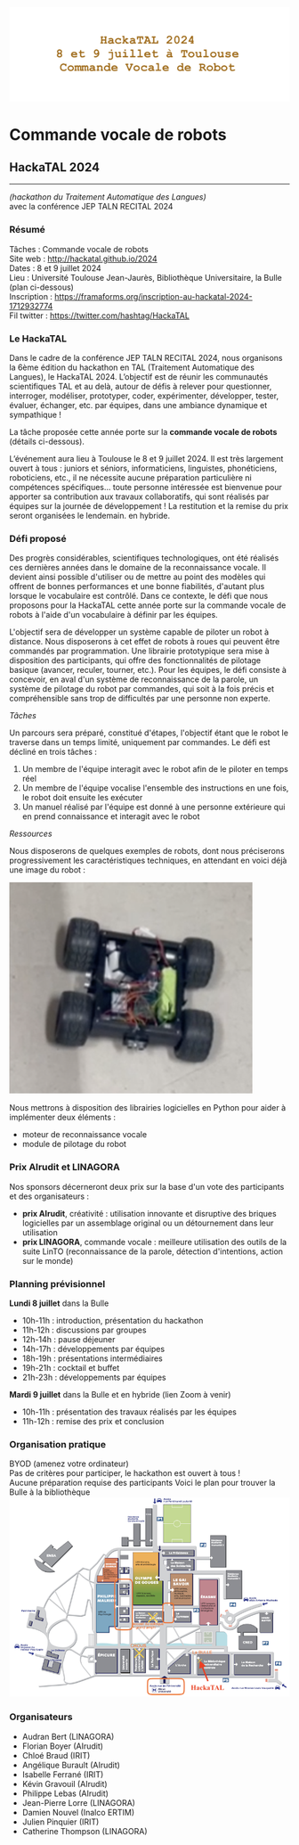 ![HackaTAL 2024](https://raw.githubusercontent.com/HackaTAL/2024/gh-pages/HackaTAL_2024.png)

# Commande vocale de robots

## HackaTAL 2024
---------------
*(hackathon du Traitement Automatique des Langues)*  
avec la conférence JEP TALN RECITAL 2024

### Résumé

Tâches : Commande vocale de robots  
Site web : http://hackatal.github.io/2024  
Dates : 8 et 9 juillet 2024  
Lieu : Université Toulouse Jean-Jaurès, Bibliothèque Universitaire, la Bulle (plan ci-dessous)  
Inscription : https://framaforms.org/inscription-au-hackatal-2024-1712932774  
Fil twitter : https://twitter.com/hashtag/HackaTAL  

### Le HackaTAL

Dans le cadre de la conférence JEP TALN RECITAL 2024, nous organisons la 6ème édition du hackathon en TAL (Traitement Automatique des Langues), le HackaTAL 2024. L’objectif est de réunir les communautés scientifiques TAL et au delà, autour de défis à relever pour questionner, interroger, modéliser, prototyper, coder, expérimenter, développer, tester, évaluer, échanger, etc. par équipes, dans une ambiance dynamique et sympathique !

La tâche proposée cette année porte sur la **commande vocale de robots** (détails ci-dessous).

L’événement aura lieu à Toulouse le 8 et 9 juillet 2024. Il est très largement ouvert à tous : juniors et séniors, informaticiens, linguistes, phonéticiens, roboticiens, etc., il ne nécessite aucune préparation particulière ni compétences spécifiques... toute personne intéressée est bienvenue  pour apporter sa contribution aux travaux collaboratifs, qui sont réalisés par équipes sur la journée de développement ! La restitution et la remise du prix seront organisées le lendemain. en hybride.

### Défi proposé

Des progrès considérables, scientifiques technologiques, ont été réalisés ces dernières années dans le domaine de la reconnaissance vocale. Il devient ainsi possible d'utiliser ou de mettre au point des modèles qui offrent de bonnes performances et une bonne fiabilités, d'autant plus lorsque le vocabulaire est contrôlé. Dans ce contexte, le défi que nous proposons pour la HackaTAL cette année porte sur la commande vocale de robots à l'aide d'un vocabulaire à définir par les équipes.

L'objectif sera de développer un système capable de piloter un robot à distance. Nous disposerons à cet effet de robots à roues qui peuvent être commandés par programmation. Une librairie prototypique sera mise à disposition des participants, qui offre des fonctionnalités de pilotage basique (avancer, reculer, tourner, etc.). Pour les équipes, le défi consiste à concevoir, en aval d'un système de reconnaissance de la parole, un système de pilotage du robot par commandes, qui soit à la fois précis et compréhensible sans trop de difficultés par une personne non experte.

*Tâches*

Un parcours sera préparé, constitué d'étapes, l'objectif étant que le robot le traverse dans un temps limité, uniquement par commandes. Le défi est décliné en trois tâches :

1. Un membre de l'équipe interagit avec le robot afin de le piloter en temps réel
1. Un membre de l'équipe vocalise l'ensemble des instructions en une fois, le robot doit ensuite les exécuter
1. Un manuel réalisé par l'équipe est donné à une personne extérieure qui en prend connaissance et interagit avec le robot

*Ressources*

Nous disposerons de quelques exemples de robots, dont nous préciserons progressivement les caractéristiques techniques, en attendant en voici déjà une image du robot :

![Image du robot](https://raw.githubusercontent.com/HackaTAL/2024/gh-pages/robot.png)

Nous mettrons à disposition des librairies logicielles en Python pour aider à implémenter deux éléments :

- moteur de reconnaissance vocale
- module de pilotage du robot

### Prix AIrudit et LINAGORA

Nos sponsors décerneront deux prix sur la base d'un vote des participants et des organisateurs :

- **prix AIrudit**, créativité : utilisation innovante et disruptive des briques logicielles par un assemblage original ou un détournement dans leur utilisation
- **prix LINAGORA**, commande vocale : meilleure utilisation des outils de la suite LinTO (reconnaissance de la parole, détection d'intentions, action sur le monde)

### Planning prévisionnel

**Lundi 8 juillet** dans la Bulle

- 10h-11h : introduction, présentation du hackathon
- 11h-12h : discussions par groupes
- 12h-14h : pause déjeuner
- 14h-17h : développements par équipes
- 18h-19h : présentations intermédiaires
- 19h-21h : cocktail et buffet
- 21h-23h : développements par équipes

**Mardi 9 juillet** dans la Bulle et en hybride (lien Zoom à venir)

- 10h-11h : présentation des travaux réalisés par les équipes
- 11h-12h : remise des prix et conclusion

### Organisation pratique

BYOD (amenez votre ordinateur)  
Pas de critères pour participer, le hackathon est ouvert à tous !  
Aucune préparation requise des participants 
Voici le plan pour trouver la Bulle  à la bibliothèque  
![Plan du Mirail](https://raw.githubusercontent.com/HackaTAL/2024/gh-pages/Plan_Mirail.png)

### Organisateurs

- Audran Bert (LINAGORA)
- Florian Boyer (AIrudit)
- Chloé Braud (IRIT)
- Angélique Burault (AIrudit)
- Isabelle Ferrané (IRIT)
- Kévin Gravouil (AIrudit)
- Philippe Lebas (AIrudit)
- Jean-Pierre Lorre (LINAGORA)
- Damien Nouvel (Inalco ERTIM)
- Julien Pinquier (IRIT)
- Catherine Thompson (LINAGORA)
